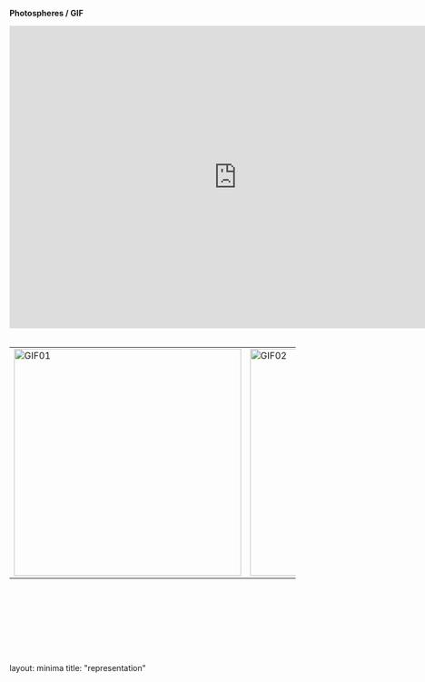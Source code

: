**Photospheres / GIF**


<iframe width="800" height="533" allowfullscreen style="border-style:none;" src="https://cdn.pannellum.org/2.5/pannellum.htm#panorama=https%3A//raw.githubusercontent.com/steenblikrs/2021-Spring-Studio/gh-pages/students/Aguilar/ASSETS/CCCCCCCCCCCCC.jpg&autoLoad=true"></iframe>

<br/>
<br/>
<table style="width:100%; border-collapse: collapse; border: none;">
  <tr style="border: none;"> 
    <td style="border: none;">
<img alt="GIF01" src="https://github.com/steenblikrs/2021-Spring-Studio/blob/0b2edb8e72c8b936f53df8cd350717670a793a6d/students/Aguilar/ASSETS/Feng%20Gu_A04_%231.gif?raw=true" width="400">  </td>
  
 <td style="border: none;">
<img alt="GIF02" src="https://github.com/steenblikrs/2021-Spring-Studio/blob/0b2edb8e72c8b936f53df8cd350717670a793a6d/students/Aguilar/ASSETS/Feng%20Gu_A04_%232.gif?raw=true" width="400"> </td> 
    </tr>
  </table>
  <br/>
<br/><br/><br/><br/><br/><br/>


  

  
  
  
  
  
  
  
  
  
  
  
  
  
  
  
  
  
  
  
  
  
layout: minima
title: "representation"
